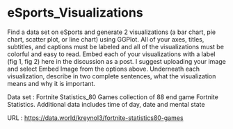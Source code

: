 # eSports_Visualizations
Find a data set on eSports and generate 2 visualizations (a bar chart, pie chart, scatter plot, or line chart) using GGPlot. All of your axes, titles, subtitles, and captions must be labeled and all of the visualizations must be colorful and easy to read. Embed each of your visualizations with a label (fig 1, fig 2) here in the discussion as a post. I suggest uploading your image and select Embed Image from the options above. Underneath each visualization, describe in two complete sentences, what the visualization means and why it is important.

Data set : Fortnite Statistics_80 Games
 collection of 88 end game Fortnite Statistics. Additional data includes time of day, date and mental state
 
URL : https://data.world/kreynol3/fortnite-statistics80-games


